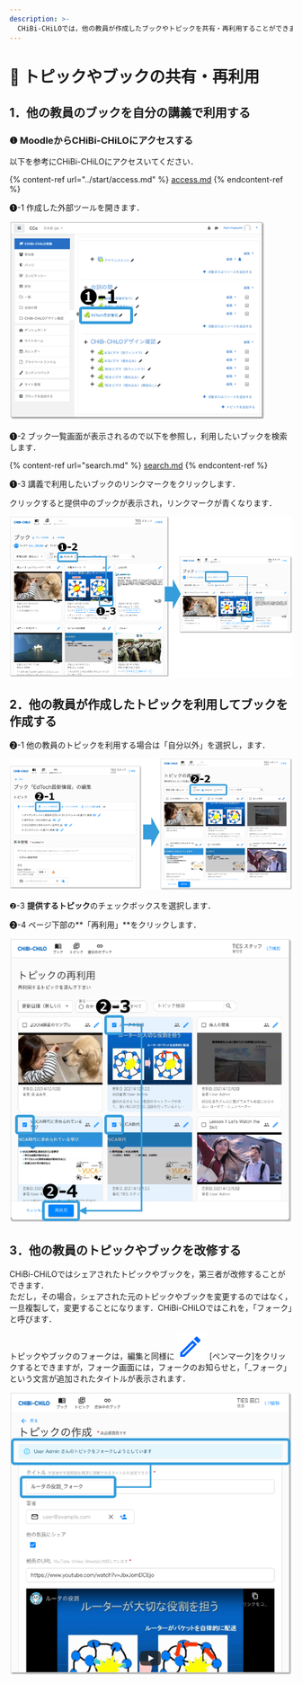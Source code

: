 ```yaml
---
description: >-
  CHiBi-CHiLOでは，他の教員が作成したブックやトピックを共有・再利用することができます．ただし，トピックやブックを作成した教員が，元のトピックやブックを変更・削除すると，再利用先のトピックやブックも変更・削除されます．また，シェアを停止すると見えなくなります．
---
```


# 🌿 トピックやブックの共有・再利用

## 1．他の教員のブックを自分の講義で利用する

### ❶ MoodleからCHiBi-CHiLOにアクセスする

以下を参考にCHiBi-CHiLOにアクセスいてください．

{% content-ref url="../start/access.md" %}
[access.md](../start/access.md)
{% endcontent-ref %}

❶-1 作成した外部ツールを開きます．

![](<../.gitbook/assets/image (420).png>)

❶-2 ブック一覧画面が表示されるので以下を参照し，利用したいブックを検索します．

{% content-ref url="search.md" %}
[search.md](search.md)
{% endcontent-ref %}

❶-3 講義で利用したいブックのリンクマークをクリックします．

クリックすると提供中のブックが表示され，リンクマークが青くなります．

![](<../.gitbook/assets/image (422).png>)



## 2．他の教員が作成したトピックを利用してブックを作成する

❷-1  他の教員のトピックを利用する場合は「自分以外」を選択し，ます．

![](<../.gitbook/assets/image (289).png>)

❷-3 **提供するトピック**のチェックボックスを選択します．

❷-4 ページ下部の**「再利用」**をクリックします．

![](<../.gitbook/assets/image (218).png>)

## 3．他の教員のトピックやブックを改修する

CHiBi-CHiLOではシェアされたトピックやブックを，第三者が改修することができます．\
ただし，その場合，シェアされた元のトピックやブックを変更するのではなく，一旦複製して，変更することになります．CHiBi-CHiLOではこれを，「フォーク」と呼びます．

トピックやブックのフォークは，編集と同様に ![](<../.gitbook/assets/image (49).png>) \[ペンマーク]をクリックするとできますが，フォーク画面には，フォークのお知らせと，「\_フォーク」という文言が追加されたタイトルが表示されます．

![](<../.gitbook/assets/image (144).png>)
